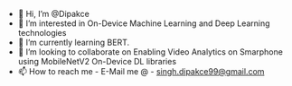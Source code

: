 - 👋 Hi, I’m @Dipakce
- 👀 I’m interested in On-Device Machine Learning and Deep Learning technologies
- 🌱 I’m currently learning BERT.
- 💞️ I’m looking to collaborate on Enabling Video Analytics on Smarphone using MobileNetV2 On-Device DL libraries
- 📫 How to reach me - E-Mail me @ - singh.dipakce99@gmail.com

<!---
Dipakce/Dipakce is a ✨ special ✨ repository because its `README.md` (this file) appears on your GitHub profile.
You can click the Preview link to take a look at your changes.
--->

